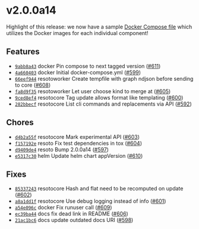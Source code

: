 # v2.0.0a14

Highlight of this release: we now have a sample [Docker Compose file](https://github.com/someengineering/resoto/blob/main/docker-compose.yaml) which utilizes the Docker images for each individual component!

## Features

- [`9abb8a43`](https://github.com/someengineering/resoto/commit/9abb8a43) <span class="badge badge--secondary">docker</span> Pin compose to next tagged version ([#611](https://github.com/someengineering/resoto/pull/611))
- [`4a660403`](https://github.com/someengineering/resoto/commit/4a660403) <span class="badge badge--secondary">docker</span> Initial docker-compose.yml ([#599](https://github.com/someengineering/resoto/pull/599))
- [`66eef944`](https://github.com/someengineering/resoto/commit/66eef944) <span class="badge badge--secondary">resotoworker</span> Create tempfile with graph ndjson before sending to core ([#608](https://github.com/someengineering/resoto/pull/608))
- [`fa8d9f35`](https://github.com/someengineering/resoto/commit/fa8d9f35) <span class="badge badge--secondary">resotoworker</span> Let user choose kind to merge at ([#605](https://github.com/someengineering/resoto/pull/605))
- [`9ced8ef4`](https://github.com/someengineering/resoto/commit/9ced8ef4) <span class="badge badge--secondary">resotocore</span> Tag update allows format like templating ([#600](https://github.com/someengineering/resoto/pull/600))
- [`282bbecf`](https://github.com/someengineering/resoto/commit/282bbecf) <span class="badge badge--secondary">resotocore</span> List cli commands and replacements via API ([#592](https://github.com/someengineering/resoto/pull/592))

## Chores

- [`d4b2a55f`](https://github.com/someengineering/resoto/commit/d4b2a55f) <span class="badge badge--secondary">resotocore</span> Mark experimental API ([#603](https://github.com/someengineering/resoto/pull/603))
- [`f157192e`](https://github.com/someengineering/resoto/commit/f157192e) <span class="badge badge--secondary">resoto</span> Fix test dependencies in tox ([#604](https://github.com/someengineering/resoto/pull/604))
- [`d9409de4`](https://github.com/someengineering/resoto/commit/d9409de4) <span class="badge badge--secondary">resoto</span> Bump 2.0.0a14 ([#597](https://github.com/someengineering/resoto/pull/597))
- [`e5317c30`](https://github.com/someengineering/resoto/commit/e5317c30) <span class="badge badge--secondary">helm</span> Update helm chart appVersion ([#610](https://github.com/someengineering/resoto/pull/610))

## Fixes

- [`85337243`](https://github.com/someengineering/resoto/commit/85337243) <span class="badge badge--secondary">resotocore</span> Hash and flat need to be recomputed on update ([#602](https://github.com/someengineering/resoto/pull/602))
- [`a8a1dd1f`](https://github.com/someengineering/resoto/commit/a8a1dd1f) <span class="badge badge--secondary">resotocore</span> Use debug logging instead of info ([#601](https://github.com/someengineering/resoto/pull/601))
- [`a54e096c`](https://github.com/someengineering/resoto/commit/a54e096c) <span class="badge badge--secondary">docker</span> Fix runuser call ([#609](https://github.com/someengineering/resoto/pull/609))
- [`ec39ba44`](https://github.com/someengineering/resoto/commit/ec39ba44) <span class="badge badge--secondary">docs</span> fix dead link in README ([#606](https://github.com/someengineering/resoto/pull/606))
- [`21ac1bc6`](https://github.com/someengineering/resoto/commit/21ac1bc6) <span class="badge badge--secondary">docs</span> update outdated docs URI ([#598](https://github.com/someengineering/resoto/pull/598))
